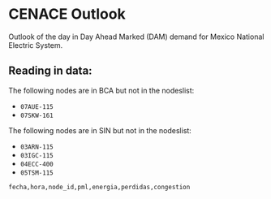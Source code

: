 # CENACE Outlook

Outlook of the day in Day Ahead Marked (DAM) demand for Mexico National Electric System.


## Reading in data:

The following nodes are in BCA but not in the nodeslist:

- `07AUE-115`
- `07SKW-161`


The following nodes are in SIN but not in the nodeslist:

- `03ARN-115`
- `03IGC-115`
- `04ECC-400`
- `05TSM-115`


`fecha,hora,node_id,pml,energia,perdidas,congestion`

